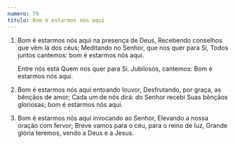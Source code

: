 ```yaml
---
numero: 79
titulo: Bom é estarmos nós aqui
---
```

1. Bom é estarmos nós aqui na presença de Deus,
   Recebendo conselhos que vêm lá dos céus;
   Meditando no Senhor, que nos quer para Si,
   Todos juntos cantemos: bom é estarmos nós aqui.

   Entre nós está
   Quem nos quer para Si.
   Jubilosos, cantemos:
   Bom é estarmos nós aqui.

2. Bom é estarmos nós aqui entoando louvor,
   Desfrutando, por graça, as bênçãos de amor;
   Cada um de nós dirá: do Senhor recebi
   Suas bênçãos gloriosas; bom é estarmos nós aqui.

3. Bom é estarmos nós aqui invocando ao Senhor,
   Elevando a nossa oração com fervor;
   Breve vamos para o céu, para o reino de luz,
   Grande glória teremos, vendo a Deus e a Jesus.
